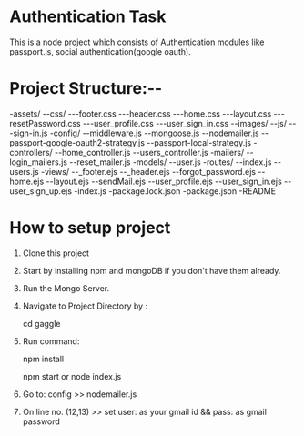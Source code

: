 # Authentication Task

This is a node project which consists of Authentication modules like passport.js, social authentication(google oauth).


# Project Structure:--

-assets/
    --css/
        ---footer.css
        ---header.css
        ---home.css
        ---layout.css
        ---resetPassword.css
        ---user_profile.css
        ---user_sign_in.css
    --images/
    --js/
        ---sign-in.js
-config/
    --middleware.js
    --mongoose.js
    --nodemailer.js
    --passport-google-oauth2-strategy.js
    --passport-local-strategy.js
-controllers/
    --home_controller.js
    --users_controller.js
-mailers/
    --login_mailers.js
    --reset_mailer.js
-models/
    --user.js
-routes/
    --index.js
    --users.js
-views/
    --_footer.ejs
    --_header.ejs
    --forgot_password.ejs
    --home.ejs
    --layout.ejs
    --sendMail.ejs
    --user_profile.ejs
    --user_sign_in.ejs
    --user_sign_up.ejs
-index.js
-package.lock.json
-package.json
-README

# How to setup project

1. Clone this project
2. Start by installing npm and mongoDB if you don't have them already.
3. Run the Mongo Server.
4. Navigate to Project Directory by :

    cd gaggle

5. Run command:

    npm install 

    npm start or node index.js

6. Go to: config >> nodemailer.js
7. On line no. (12,13) >> set user: as your gmail id && pass: as gmail password